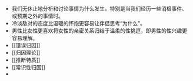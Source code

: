 - 我们无休止地分析和讨论事情为什么发生，特别是当我们经历一些消极事件、或预期之外的事情时。
- 冷淡敌对的态度比温暖的怀抱更容易让伴侣思考“为什么”。
- 男性比女性更喜欢将女性的亲密关系归结于温柔的性挑逗，即男性的性兴趣更容易理解。
- [[错误归因]]
- [[归因理论]]
- [[推断特质]]
- [[常识性归因]]
-